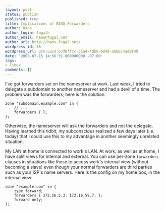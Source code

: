 ```yaml
---
layout: post
status: publish
published: true
title: Implications of BIND Forwarders
author: Hans
author_login: fugalh
author_email: hans@fugal.net
author_url: http://hans.fugal.net/
wordpress_id: 38
wordpress_url: urn:uuid:b7dbffcc-51a4-4db9-bd48-a6b554ad9f49
date: '2005-07-15 14:56:31.000000000 -07:00'
tags:
- linux
comments: []
---
```

<p>I've got forwarders set on the nameserver at work. Last week, I tried to
delegate a subdomain to another nameserver and had a devil of a time. The
problem was the forwarders; here is the solution:</p>

<pre><code>zone "subdomain.example.com" in {
    // ...
    forwarders { };
};
</code></pre>

<p>Otherwise, the nameserver will ask the forwarders and not the delegate. Having
learned this tidbit, my subconscious realized a few days later (i.e. today)
that I could use this to my advantage in another seemingly unrelated situation.</p>

<p>My LAN at home is connected to work's LAN. At work, as well as at home, I have
split views for internal and external. You can use per-zone <code>forwarders</code>
clauses in situations like these to access work's internal view (without
becoming a slave) even though your normal forwarders are third parties such as
your ISP's name servers. Here is the config on my home box, in the internal
view:</p>

<pre><code>zone "example.com" in {
    type forward;
    forwarders { 172.16.5.3; 172.16.59.7; };
    forward only;
};
</code></pre>
